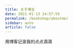 ```yaml
---
title: 关于博主
date: 2021-01-13 14:57:59
permalink: /bookshop/aboutme/
sidebar: auto
article: false
---
```



用博客记录我的点点滴滴